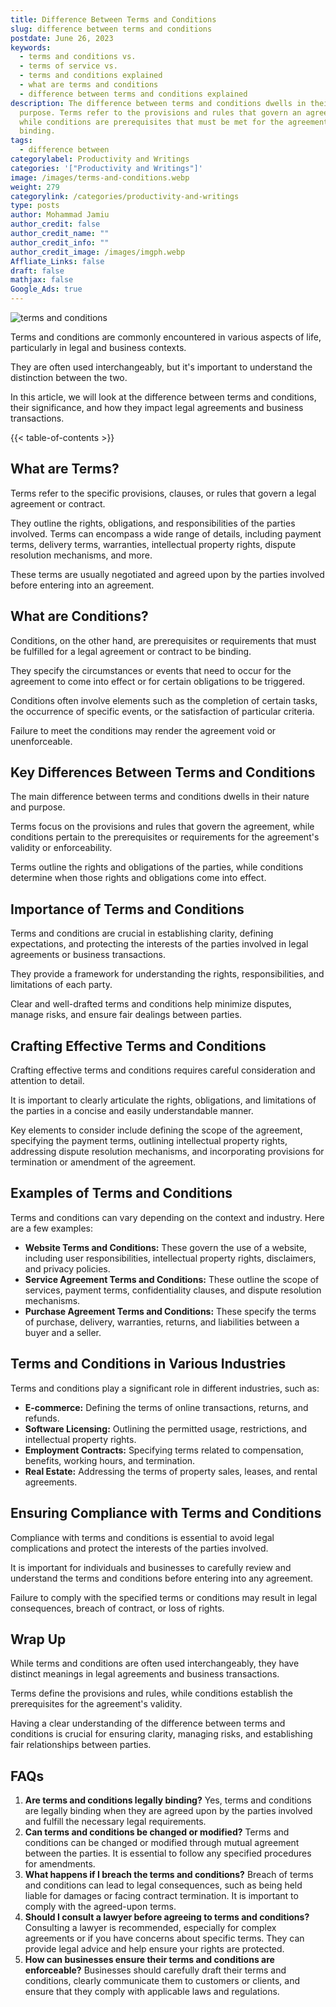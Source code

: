 ```yaml
---
title: Difference Between Terms and Conditions
slug: difference between terms and conditions
postdate: June 26, 2023
keywords:
  - terms and conditions vs.
  - terms of service vs.
  - terms and conditions explained
  - what are terms and conditions
  - difference between terms and conditions explained
description: The difference between terms and conditions dwells in their
  purpose. Terms refer to the provisions and rules that govern an agreement,
  while conditions are prerequisites that must be met for the agreement to be
  binding.
tags:
  - difference between
categorylabel: Productivity and Writings
categories: '["Productivity and Writings"]'
image: /images/terms-and-conditions.webp
weight: 279
categorylink: /categories/productivity-and-writings
type: posts
author: Mohammad Jamiu
author_credit: false
author_credit_name: ""
author_credit_info: ""
author_credit_image: /images/imgph.webp
Affliate_Links: false
draft: false
mathjax: false
Google_Ads: true
---
```

![terms and conditions](/images/terms-and-conditions.webp "terms and conditions")

Terms and conditions are commonly encountered in various aspects of life, particularly in legal and business contexts. 

They are often used interchangeably, but it's important to understand the distinction between the two. 

In this article, we will look at the difference between terms and conditions, their significance, and how they impact legal agreements and business transactions.

{{< table-of-contents >}}

## **What are Terms?**

Terms refer to the specific provisions, clauses, or rules that govern a legal agreement or contract. 

They outline the rights, obligations, and responsibilities of the parties involved. Terms can encompass a wide range of details, including payment terms, delivery terms, warranties, intellectual property rights, dispute resolution mechanisms, and more. 

These terms are usually negotiated and agreed upon by the parties involved before entering into an agreement.

## **What are Conditions?**

Conditions, on the other hand, are prerequisites or requirements that must be fulfilled for a legal agreement or contract to be binding. 

They specify the circumstances or events that need to occur for the agreement to come into effect or for certain obligations to be triggered. 

Conditions often involve elements such as the completion of certain tasks, the occurrence of specific events, or the satisfaction of particular criteria. 

Failure to meet the conditions may render the agreement void or unenforceable.

## **Key Differences Between Terms and Conditions**

The main difference between terms and conditions dwells in their nature and purpose. 

Terms focus on the provisions and rules that govern the agreement, while conditions pertain to the prerequisites or requirements for the agreement's validity or enforceability. 

Terms outline the rights and obligations of the parties, while conditions determine when those rights and obligations come into effect.

## **Importance of Terms and Conditions**

Terms and conditions are crucial in establishing clarity, defining expectations, and protecting the interests of the parties involved in legal agreements or business transactions. 

They provide a framework for understanding the rights, responsibilities, and limitations of each party. 

Clear and well-drafted terms and conditions help minimize disputes, manage risks, and ensure fair dealings between parties.

## **Crafting Effective Terms and Conditions**

Crafting effective terms and conditions requires careful consideration and attention to detail. 

It is important to clearly articulate the rights, obligations, and limitations of the parties in a concise and easily understandable manner. 

Key elements to consider include defining the scope of the agreement, specifying the payment terms, outlining intellectual property rights, addressing dispute resolution mechanisms, and incorporating provisions for termination or amendment of the agreement.

## **Examples of Terms and Conditions**

Terms and conditions can vary depending on the context and industry. Here are a few examples:

* **Website Terms and Conditions:** These govern the use of a website, including user responsibilities, intellectual property rights, disclaimers, and privacy policies.
* **Service Agreement Terms and Conditions:** These outline the scope of services, payment terms, confidentiality clauses, and dispute resolution mechanisms.
* **Purchase Agreement Terms and Conditions:** These specify the terms of purchase, delivery, warranties, returns, and liabilities between a buyer and a seller.

## **Terms and Conditions in Various Industries**

Terms and conditions play a significant role in different industries, such as:

* **E-commerce:** Defining the terms of online transactions, returns, and refunds.
* **Software Licensing:** Outlining the permitted usage, restrictions, and intellectual property rights.
* **Employment Contracts:** Specifying terms related to compensation, benefits, working hours, and termination.
* **Real Estate:** Addressing the terms of property sales, leases, and rental agreements.

## **Ensuring Compliance with Terms and Conditions**

Compliance with terms and conditions is essential to avoid legal complications and protect the interests of the parties involved. 

It is important for individuals and businesses to carefully review and understand the terms and conditions before entering into any agreement. 

Failure to comply with the specified terms or conditions may result in legal consequences, breach of contract, or loss of rights.

## **Wrap Up**

While terms and conditions are often used interchangeably, they have distinct meanings in legal agreements and business transactions. 

Terms define the provisions and rules, while conditions establish the prerequisites for the agreement's validity. 

Having a clear understanding of the difference between terms and conditions is crucial for ensuring clarity, managing risks, and establishing fair relationships between parties.

## **FAQs**

1. **Are terms and conditions legally binding?** Yes, terms and conditions are legally binding when they are agreed upon by the parties involved and fulfill the necessary legal requirements.
2. **Can terms and conditions be changed or modified?** Terms and conditions can be changed or modified through mutual agreement between the parties. It is essential to follow any specified procedures for amendments.
3. **What happens if I breach the terms and conditions?** Breach of terms and conditions can lead to legal consequences, such as being held liable for damages or facing contract termination. It is important to comply with the agreed-upon terms.
4. **Should I consult a lawyer before agreeing to terms and conditions?** Consulting a lawyer is recommended, especially for complex agreements or if you have concerns about specific terms. They can provide legal advice and help ensure your rights are protected.
5. **How can businesses ensure their terms and conditions are enforceable?** Businesses should carefully draft their terms and conditions, clearly communicate them to customers or clients, and ensure that they comply with applicable laws and regulations.
